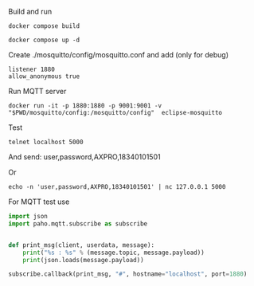 Build and run

```
docker compose build
```

```
docker compose up -d
```

Create ./mosquitto/config/mosquitto.conf and add (only for debug)

```
listener 1880
allow_anonymous true
```


Run MQTT server

```
docker run -it -p 1880:1880 -p 9001:9001 -v "$PWD/mosquitto/config:/mosquitto/config"  eclipse-mosquitto
```

Test

```
telnet localhost 5000 
```

And send: user,password,AXPRO,18340101501

Or 

```
echo -n 'user,password,AXPRO,18340101501' | nc 127.0.0.1 5000
```

For MQTT test use

```python
import json
import paho.mqtt.subscribe as subscribe


def print_msg(client, userdata, message):
    print("%s : %s" % (message.topic, message.payload))
    print(json.loads(message.payload))

subscribe.callback(print_msg, "#", hostname="localhost", port=1880)
```